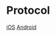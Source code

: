 # Protocol
<a href="https://github.com/joshdholtz/Protocol/tree/ios">iOS</a>
<a href="https://github.com/joshdholtz/Protocol/tree/android">Android</a>
